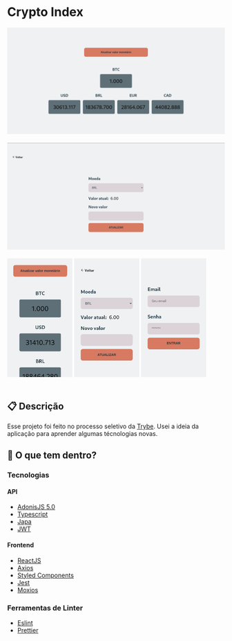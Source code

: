 # Crypto Index

<div style="display: flex; flex-direction: column; align-items: center;">
<img alt="Screenshot 1" src="https://raw.githubusercontent.com/arthur-mts/challengeTrybe/master/screenshots/1.png" alt="Screenshot 1" style="margin-bottom: 20px;" />

<img alt="Screenshot 3" src="https://raw.githubusercontent.com/arthur-mts/challengeTrybe/master/screenshots/3.png" style=" margin-bottom: 20px;"/>
<div>

<img alt="Screenshot 2" src="https://raw.githubusercontent.com/arthur-mts/challengeTrybe/master/screenshots/2.png" style="width: 30%; margin-bottom: 20px;"/>
<img alt="Screenshot 4" src="https://raw.githubusercontent.com/arthur-mts/challengeTrybe/master/screenshots/4.png" style="width: 30%; margin-bottom: 20px;"/>

<img alt="Screenshot 5" src="https://raw.githubusercontent.com/arthur-mts/challengeTrybe/master/screenshots/5.png" style="width: 30%; margin-bottom: 20px;"/>
</div>

</div>


## :clipboard: Descrição
Esse projeto foi feito no processo seletivo da [Trybe](https://trybe.gupy.io/). Usei a ideia da aplicação para aprender algumas técnologias novas.

## 🧐 O que tem dentro?

### Tecnologias

#### API

- [AdonisJS 5.0](https://preview.adonisjs.com/blog/introducing-adonisjs-v5/)
- [Typescript](https://www.typescriptlang.org)
- [Japa](https://www.npmjs.com/package/japa)
- [JWT](https://www.npmjs.com/package/jsonwebtoken)

#### Frontend
- [ReactJS](https://pt-br.reactjs.org/)
- [Axios](https://www.npmjs.com/package/axios)
- [Styled Components](http://styled-components.com/)
- [Jest](https://www.npmjs.com/package/jest)
- [Moxios](https://www.npmjs.com/package/moxios)


### Ferramentas de Linter
- [Eslint](https://eslint.org/)
- [Prettier](https://prettier.io/)

